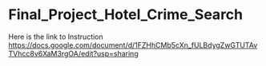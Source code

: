 # Final_Project_Hotel_Crime_Search
Here is the link to Instruction
https://docs.google.com/document/d/1FZHhCMb5cXn_fULBdygZwGTUTAvTVhcc8v6XaM3rgOA/edit?usp=sharing
